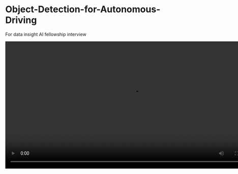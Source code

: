# Object-Detection-for-Autonomous-Driving
For data insight AI fellowship interview

<video width="800" height="400" controls>
  <source src="nb_images\Result_BC.mp4" type="video/mp4">
</video>

